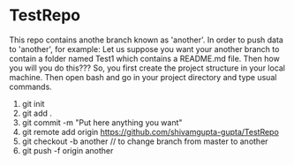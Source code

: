 # TestRepo


This repo contains anothe branch known as 'another'.
In order to push data to 'another', for example:
Let us suppose you want your another branch to contain a folder named Test1 which contains a README.md file. Then how you will you do this???
So, you first create the project structure in your local machine. Then open bash and go in your project directory and type usual commands.

1) git init
2) git add .
3) git commit -m "Put here anything you want"
4) git remote add origin https://github.com/shivamgupta-gupta/TestRepo
5) git checkout -b another    // to change branch from master to another
6) git push -f origin another




